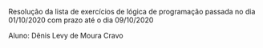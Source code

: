 Resolução da lista de exercícios de lógica de programação passada no dia 01/10/2020 com prazo até o dia 09/10/2020

Aluno: Dênis Levy de Moura Cravo